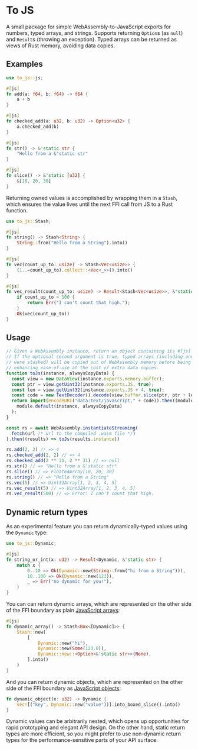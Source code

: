 # To JS

A small package for simple WebAssembly-to-JavaScript exports for numbers, typed arrays, and strings. Supports returning `Option`s (as `null`) and `Result`s (throwing an exception). Typed arrays can be returned as views of Rust memory, avoiding data copies.

## Examples

```rust
use to_js::js;

#[js]
fn add(a: f64, b: f64) -> f64 {
    a + b
}

#[js]
fn checked_add(a: u32, b: u32) -> Option<u32> {
    a.checked_add(b)
}

#[js]
fn str() -> &'static str {
    "Hello from a &'static str"
}

#[js]
fn slice() -> &'static [u32] {
    &[10, 20, 30]
}
```

Returning owned values is accomplished by wrapping them in a `Stash`, which ensures the value lives until the next FFI call from JS to a Rust function.

```rust
use to_js::Stash;

#[js]
fn string() -> Stash<String> {
    String::from("Hello from a String").into()
}

#[js]
fn vec(count_up_to: usize) -> Stash<Vec<usize>> {
    (1..=count_up_to).collect::<Vec<_>>().into()
}

#[js]
fn vec_result(count_up_to: usize) -> Result<Stash<Vec<usize>>, &'static str> {
    if count_up_to > 100 {
        return Err("I can't count that high.");
    }
    Ok(vec(count_up_to))
}
```

## Usage

```js
// Given a WebAssembly instance, return an object containing its #[js] exports.
// If the optional second argument is true, typed arrays (including ones that
// were stashed) will be copied out of WebAssembly memory before being returned,
// enhancing ease-of-use at the cost of extra data copies.
function toJs(instance, alwaysCopyData) {
  const view = new DataView(instance.exports.memory.buffer);
  const ptr = view.getUint32(instance.exports.JS, true);
  const len = view.getUint32(instance.exports.JS + 4, true);
  const code = new TextDecoder().decode(view.buffer.slice(ptr, ptr + len));
  return import(encodeURI("data:text/javascript," + code)).then((module) =>
    module.default(instance, alwaysCopyData)
  );
}

const rs = await WebAssembly.instantiateStreaming(
  fetch(url /* url to the compiled .wasm file */)
).then((results) => toJs(results.instance))

rs.add(2, 2) // => 4
rs.checked_add(2, 2) // => 4
rs.checked_add(2 ** 31, 2 ** 31) // => null
rs.str() // => "Hello from a &'static str"
rs.slice() // => Float64Array[10, 20, 30]
rs.string() // => "Hello from a String"
rs.vec(5) // => Uint32Array[1, 2, 3, 4, 5]
rs.vec_result(5) // => Uint32Array[1, 2, 3, 4, 5]
rs.vec_result(500) // => Error: I can't count that high.
```

## Dynamic return types

As an experimental feature you can return dynamically-typed values using the `Dynamic` type:

```rust
use to_js::Dynamic;

#[js]
fn string_or_int(x: u32) -> Result<Dynamic, &'static str> {
    match x {
        0..10 => Ok(Dynamic::new(String::from("hi from a String"))),
        10..100 => Ok(Dynamic::new(123)),
        _ => Err("no dynamic for you!"),
    }
}
```

You can can return dynamic arrays, which are represented on the other side of the FFI boundary as plain [JavaScript arrays](https://developer.mozilla.org/en-US/docs/Web/JavaScript/Reference/Global_Objects/Array):

```rust
#[js]
fn dynamic_array() -> Stash<Box<[Dynamic]>> {
    Stash::new(
        [
            Dynamic::new("hi"),
            Dynamic::new(Some(123.0)),
            Dynamic::new::<Option<&'static str>>(None),
        ].into()
    )
}
```

And you can return dynamic objects, which are represented on the other side of the FFI boundary as [JavaScript objects](https://developer.mozilla.org/en-US/docs/Web/JavaScript/Reference/Global_Objects/Object):

```rust
fn dynamic_object(x: u32) -> Dynamic {
    vec![("key", Dynamic::new("value"))].into_boxed_slice().into()
}
```

Dynamic values can be arbitrarily nested, which opens up opportunities for rapid prototyping and elegant API design. On the other hand, static return types are more efficient, so you might prefer to use non-dynamic return types for the performance-sensitive parts of your API surface.